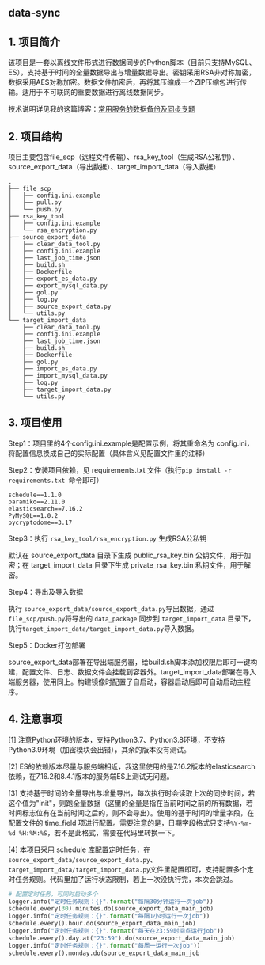 ## data-sync

## 1. 项目简介

该项目是一套以离线文件形式进行数据同步的Python脚本（目前只支持MySQL、ES），支持基于时间的全量数据导出与增量数据导出。密钥采用RSA非对称加密，数据采用AES对称加密。数据文件加密后，再将其压缩成一个ZIP压缩包进行传输。适用于不可联网的重要数据进行离线数据同步。

技术说明详见我的这篇博客：[常用服务的数据备份及同步专题](https://www.imiao.top/blogs/常用服务的数据备份及同步专题.html)

## 2. 项目结构

项目主要包含file_scp（远程文件传输）、rsa_key_tool（生成RSA公私钥）、source_export_data（导出数据）、target_import_data（导入数据）

```
.
├── file_scp                         
│   ├── config.ini.example
│   ├── pull.py
│   └── push.py
├── rsa_key_tool                     
│   ├── config.ini.example
│   └── rsa_encryption.py
├── source_export_data               
│   ├── clear_data_tool.py
│   ├── config.ini.example
│   ├── last_job_time.json
│   ├── build.sh
│   ├── Dockerfile
│   ├── export_es_data.py
│   ├── export_mysql_data.py
│   ├── gol.py
│   ├── log.py
│   ├── source_export_data.py
│   └── utils.py
└── target_import_data               
    ├── clear_data_tool.py
    ├── config.ini.example
    ├── last_job_time.json
    ├── build.sh
    ├── Dockerfile
    ├── gol.py
    ├── import_es_data.py
    ├── import_mysql_data.py
    ├── log.py
    ├── target_import_data.py
    └── utils.py
```

## 3. 项目使用

Step1：项目里的4个config.ini.example是配置示例，将其重命名为 config.ini，将配置信息换成自己的实际配置（具体含义见配置文件里的注释）

Step2：安装项目依赖，见 requirements.txt 文件（执行`pip install -r requirements.txt `命令即可）

```
schedule==1.1.0
paramiko==2.11.0
elasticsearch==7.16.2
PyMySQL==1.0.2
pycryptodome==3.17
```

Step3：执行 `rsa_key_tool/rsa_encryption.py` 生成RSA公私钥

默认在 source_export_data 目录下生成 public_rsa_key.bin 公钥文件，用于加密；在 target_import_data 目录下生成 private_rsa_key.bin 私钥文件，用于解密。

Step4：导出及导入数据

执行 `source_export_data/source_export_data.py`导出数据，通过 `file_scp/push.py`将导出的 `data_package` 同步到 `target_import_data` 目录下，执行`target_import_data/target_import_data.py`导入数据。

Step5：Docker打包部署

source_export_data部署在导出端服务器，给build.sh脚本添加权限后即可一键构建，配置文件、日志、数据文件会挂载到容器外。target_import_data部署在导入端服务器，使用同上。构建镜像时配置了自启动，容器启动后即可自动启动主程序。

## 4. 注意事项

[1] 注意Python环境的版本，支持Python3.7、Python3.8环境，不支持Python3.9环境（加密模块会出错），其余的版本没有测试。

[2] ES的依赖版本尽量与服务端相近，我这里使用的是7.16.2版本的elasticsearch依赖，在7.16.2和8.4.1版本的服务端ES上测试无问题。

[3] 支持基于时间的全量导出与增量导出，每次执行时会读取上次的同步时间，若这个值为"init"，则跑全量数据（这里的全量是指在当前时间之前的所有数据，若时间标志位有在当前时间之后的，则不会导出）。使用的基于时间的增量字段，在配置文件的 time_field 项进行配置。需要注意的是，日期字段格式只支持`%Y-%m-%d %H:%M:%S`，若不是此格式，需要在代码里转换一下。

[4] 本项目采用 schedule 库配置定时任务，在 `source_export_data/source_export_data.py`、`target_import_data/target_import_data.py`文件里配置即可，支持配置多个定时任务规则。代码里加了运行状态限制，若上一次没执行完，本次会跳过。

```python
# 配置定时任务，可同时启动多个
logger.info("定时任务规则：{}".format("每隔30分钟运行一次job"))
schedule.every(30).minutes.do(source_export_data_main_job)
logger.info("定时任务规则：{}".format("每隔1小时运行一次job"))
schedule.every().hour.do(source_export_data_main_job)
logger.info("定时任务规则：{}".format("每天在23:59时间点运行job"))
schedule.every().day.at("23:59").do(source_export_data_main_job)
logger.info("定时任务规则：{}".format("每周一运行一次job"))
schedule.every().monday.do(source_export_data_main_job
```